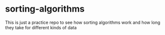 # sorting-algorithms
This is just a practice repo to see how sorting algorithms work and how long they take for different kinds of data
